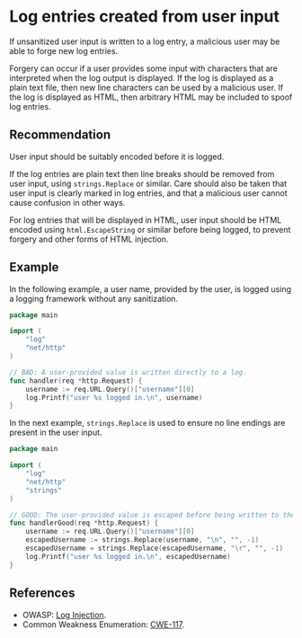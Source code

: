 # Log entries created from user input
If unsanitized user input is written to a log entry, a malicious user may be able to forge new log entries.

Forgery can occur if a user provides some input with characters that are interpreted when the log output is displayed. If the log is displayed as a plain text file, then new line characters can be used by a malicious user. If the log is displayed as HTML, then arbitrary HTML may be included to spoof log entries.


## Recommendation
User input should be suitably encoded before it is logged.

If the log entries are plain text then line breaks should be removed from user input, using `strings.Replace` or similar. Care should also be taken that user input is clearly marked in log entries, and that a malicious user cannot cause confusion in other ways.

For log entries that will be displayed in HTML, user input should be HTML encoded using `html.EscapeString` or similar before being logged, to prevent forgery and other forms of HTML injection.


## Example
In the following example, a user name, provided by the user, is logged using a logging framework without any sanitization.


```go
package main

import (
	"log"
	"net/http"
)

// BAD: A user-provided value is written directly to a log.
func handler(req *http.Request) {
	username := req.URL.Query()["username"][0]
	log.Printf("user %s logged in.\n", username)
}

```
In the next example, `strings.Replace` is used to ensure no line endings are present in the user input.


```go
package main

import (
	"log"
	"net/http"
	"strings"
)

// GOOD: The user-provided value is escaped before being written to the log.
func handlerGood(req *http.Request) {
	username := req.URL.Query()["username"][0]
	escapedUsername := strings.Replace(username, "\n", "", -1)
	escapedUsername = strings.Replace(escapedUsername, "\r", "", -1)
	log.Printf("user %s logged in.\n", escapedUsername)
}

```

## References
* OWASP: [Log Injection](https://www.owasp.org/index.php/Log_Injection).
* Common Weakness Enumeration: [CWE-117](https://cwe.mitre.org/data/definitions/117.html).
